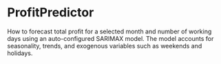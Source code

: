 # ProfitPredictor
How to forecast total profit for a selected month and number of working days using an auto-configured SARIMAX model. The model accounts for seasonality, trends, and exogenous variables such as weekends and holidays.
